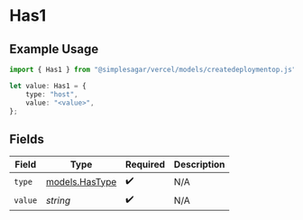 # Has1

## Example Usage

```typescript
import { Has1 } from "@simplesagar/vercel/models/createdeploymentop.js";

let value: Has1 = {
    type: "host",
    value: "<value>",
};
```

## Fields

| Field                                  | Type                                   | Required                               | Description                            |
| -------------------------------------- | -------------------------------------- | -------------------------------------- | -------------------------------------- |
| `type`                                 | [models.HasType](../models/hastype.md) | :heavy_check_mark:                     | N/A                                    |
| `value`                                | *string*                               | :heavy_check_mark:                     | N/A                                    |